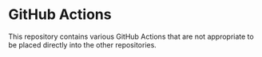 # GitHub Actions

This repository contains various GitHub Actions that are not appropriate to be
placed directly into the other repositories.
